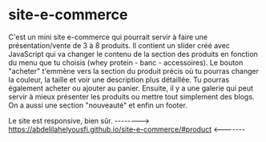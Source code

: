 # site-e-commerce
C'est un mini site e-commerce qui pourrait servir à faire une présentation/vente de 3 à 8 produits. Il contient un slider créé avec JavaScript qui va changer 
le contenu de la section des produits en fonction du menu que tu choisis (whey protein - banc - accessoires). Le bouton "acheter" t'emmène vers la section du 
produit précis où tu pourras changer la couleur, la taille et voir une description plus détaillée. Tu pourras également acheter ou ajouter au panier.
Ensuite, il y a une galerie qui peut servir à mieux présenter les produits ou mettre tout simplement des blogs. On a aussi une section "nouveauté" et enfin un footer.

Le site est responsive, bien sûr. 
--------> https://abdelilahelyousfi.github.io/site-e-commerce/#product <-------



